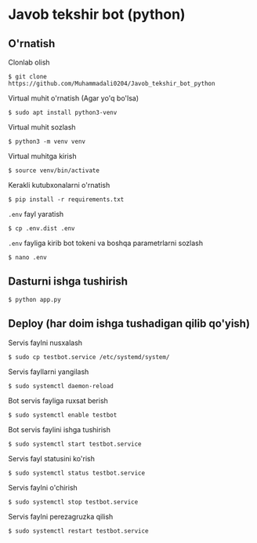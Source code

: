 # Javob tekshir bot (python)

## O'rnatish

Clonlab olish
```shell
$ git clone https://github.com/Muhammadali0204/Javob_tekshir_bot_python
```

Virtual muhit o'rnatish (Agar yo'q bo'lsa)
```shell
$ sudo apt install python3-venv
```

Virtual muhit sozlash
```shell
$ python3 -m venv venv
```

Virtual muhitga kirish
```shell
$ source venv/bin/activate
```

Kerakli kutubxonalarni o'rnatish
```shell
$ pip install -r requirements.txt
```

`.env` fayl yaratish
```shell
$ cp .env.dist .env
```

`.env` fayliga kirib bot tokeni va boshqa parametrlarni sozlash
```shell
$ nano .env
```


## Dasturni ishga tushirish
```shell
$ python app.py
```

## Deploy (har doim ishga tushadigan qilib qo'yish)

Servis faylni nusxalash
```shell
$ sudo cp testbot.service /etc/systemd/system/
```

Servis fayllarni yangilash
```shell
$ sudo systemctl daemon-reload
```
Bot servis fayliga ruxsat berish
```shell
$ sudo systemctl enable testbot
```

Bot servis faylini ishga tushirish
```shell
$ sudo systemctl start testbot.service
```

Servis fayl statusini ko'rish
```shell
$ sudo systemctl status testbot.service
```

Servis faylni  o'chirish
```shell
$ sudo systemctl stop testbot.service
```

Servis faylni perezagruzka qilish
```shell
$ sudo systemctl restart testbot.service
```
